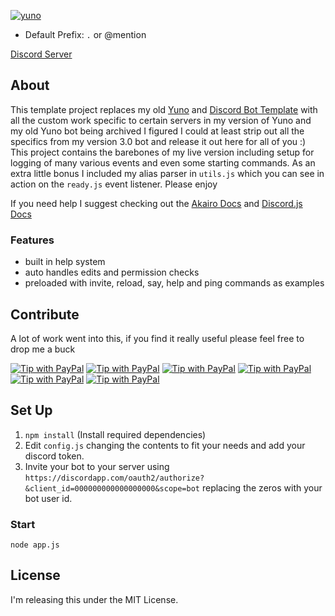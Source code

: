 [![yuno](https://raw.githubusercontent.com/zfbx/Yuno/master/docs/yunoheader.png)](https://zfbx.github.io/Yuno/)

 * Default Prefix: `.` or @mention

[Discord Server](https://discord.gg/kXbV9Zu)

## About
This template project replaces my old [Yuno](https://github.com/zfbx/Yuno) and [Discord Bot Template](https://github.com/zfbx/Discord-Bot-Template) with all the custom work specific to certain servers in my version of Yuno and my old Yuno bot being archived I figured I could at least strip out all the specifics from my version 3.0 bot and release it out here for all of you :) This project contains the barebones of my live version including setup for logging of many various events and even some starting commands. As an extra little bonus I included my alias parser in `utils.js` which you can see in action on the `ready.js` event listener. Please enjoy

If you need help I suggest checking out the [Akairo Docs](https://discord-akairo.github.io/#/docs/main/master/class/AkairoClient) and [Discord.js Docs](https://discord.js.org/#/docs/main/master/general/welcome)

### Features

- built in help system
- auto handles edits and permission checks
- preloaded with invite, reload, say, help and ping commands as examples

## Contribute

 A lot of work went into this, if you find it really useful please feel free to drop me a buck

[![Tip with PayPal](https://img.shields.io/badge/PayPal-Buy_me...-lightgrey.svg)](https://www.paypal.me/zfbx)
[![Tip with PayPal](https://img.shields.io/badge/soda-%245-green.svg)](https://www.paypal.me/zfbx/5)
[![Tip with PayPal](https://img.shields.io/badge/snacks-%2410-yellow.svg)](https://www.paypal.me/zfbx/10)
[![Tip with PayPal](https://img.shields.io/badge/lunch-%2420-orange.svg)](https://www.paypal.me/zfbx/20)
[![Tip with PayPal](https://img.shields.io/badge/dinner-%2450-red.svg)](https://www.paypal.me/zfbx/50)
[![Tip with PayPal](https://img.shields.io/badge/custom_amount-...-lightgrey.svg)](https://www.paypal.me/zfbx)


## Set Up
1. `npm install` (Install required dependencies)
2. Edit `config.js` changing the contents to fit your needs and add your discord token.
3. Invite your bot to your server using `https://discordapp.com/oauth2/authorize?&client_id=000000000000000000&scope=bot` replacing the zeros with your bot user id.

### Start
`node app.js`


## License
I'm releasing this under the MIT License.




